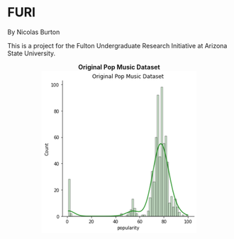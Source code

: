 # FURI
By Nicolas Burton

This is a project for the Fulton Undergraduate Research Initiative at Arizona State University.


<p align="center">
  <b>Original Pop Music Dataset</b>
  <img src="./images/OriginalPopSet.png?raw=true" width="350">
</p>

